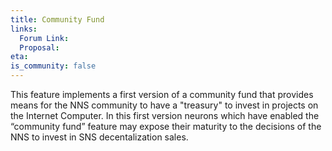 ```yaml
---
title: Community Fund
links:
  Forum Link:
  Proposal:
eta:
is_community: false
---
```

This feature implements a first version of a community fund that provides means for the NNS community to have a "treasury" to invest in projects on the Internet Computer. In this first version neurons which have enabled the “community fund” feature may expose their maturity to the decisions of the NNS to invest in SNS decentalization sales.
